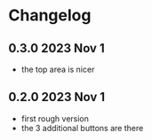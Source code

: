 # Changelog

## 0.3.0 2023 Nov 1

* the top area is nicer

## 0.2.0 2023 Nov 1

* first rough version
* the 3 additional buttons are there
